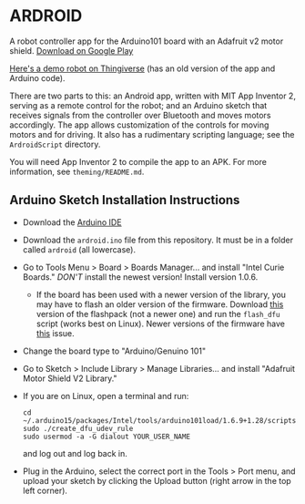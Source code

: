 # ARDROID
A robot controller app for the Arduino101 board with an Adafruit v2 motor shield. [Download on Google Play](https://play.google.com/store/apps/details?id=appinventor.ai_vantjac.Ardroid)

[Here's a demo robot on Thingiverse](http://www.thingiverse.com/thing:1674749) (has an old version of the app and Arduino code).

There are two parts to this: an Android app, written with MIT App Inventor 2, serving as a remote control for the robot; and an Arduino sketch that receives signals from the controller over Bluetooth and moves motors accordingly. The app allows customization of the controls for moving motors and for driving. It also has a rudimentary scripting language; see the `ArdroidScript` directory.

You will need App Inventor 2 to compile the app to an APK. For more information, see `theming/README.md`.

## Arduino Sketch Installation Instructions
- Download the [Arduino IDE](https://www.arduino.cc/en/Main/Software)
- Download the `ardroid.ino` file from this repository. It must be in a folder called `ardroid` (all lowercase).
- Go to Tools Menu > Board > Boards Manager... and install "Intel Curie Boards." *DON'T* install the newest version! Install version 1.0.6.
    - If the board has been used with a newer version of the library, you may have to flash an older version of the firmware. Download [this](https://github.com/01org/corelibs-arduino101/releases/download/1.0.7/arduino101-factory_ble-flashpack-ide.tar.bz2) version of the flashpack (not a newer one) and run the `flash_dfu` script (works best on Linux). Newer versions of the firmware have [this](https://github.com/01org/corelibs-arduino101/issues/446) issue.
- Change the board type to "Arduino/Genuino 101"
- Go to Sketch > Include Library > Manage Libraries... and install "Adafruit Motor Shield V2 Library."
- If you are on Linux, open a terminal and run:
    
    ```
    cd ~/.arduino15/packages/Intel/tools/arduino101load/1.6.9+1.28/scripts
    sudo ./create_dfu_udev_rule
    sudo usermod -a -G dialout YOUR_USER_NAME
    ```
    and log out and log back in.
- Plug in the Arduino, select the correct port in the Tools > Port menu, and upload your sketch by clicking the Upload button (right arrow in the top left corner).
